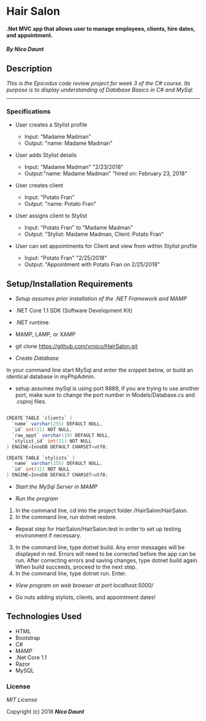 # Hair Salon

#### .Net MVC app that allows user to manage employees, clients, hire dates, and appointment.

#### _By Nico Daunt_

## Description

_This is the Epicodus code review project for week 3 of the C# course. Its purpose is to display understanding of Database Basics in C# and MySql._


___
### Specifications

* User creates a Stylist profile

  * Input: "Madame Madman"
  * Output: "name: Madame Madman"

* User adds Stylist details

  * Input: "Madame Madman" "2/23/2018"
  * Output:"name: Madame Madman" "hired on: February 23, 2018"

* User creates client

  * Input: "Potato Fran"
  * Output: "name: Potato Fran"

* User assigns client to Stylist

  * Input: "Potato Fran" to "Madame Madman"
  * Output: "Stylist: Madame Madman, Client: Potato Fran"

* User can set appointments for Client and view from within Stylist profile

  * Input: "Potato Fran" "2/25/2018"
  * Output: "Appointment with Potato Fran on 2/25/2018"



## Setup/Installation Requirements

*  _Setup assumes prior installation of the .NET Framework and MAMP_
  *  .NET Core 1.1 SDK (Software Development Kit)
  *  .NET runtime.
  *  MAMP, LAMP, or XAMP


*  git clone https://github.com/vrnico/HairSalon.git


*    _Create Database_

In your command line start MySql and enter the snippet below, or build an identical database in myPhpAdmin.

* setup assumes mySql is using port 8889, if you are trying to use another port, make sure to change the port number in Models/Database.cs and .csproj files.

```csharp

CREATE TABLE `clients` (
  `name` varchar(255) DEFAULT NULL,
  `id` int(11) NOT NULL,
  `raw_appt` varchar(19) DEFAULT NULL,
  `stylist_id` int(11) NOT NULL
) ENGINE=InnoDB DEFAULT CHARSET=utf8;

CREATE TABLE `stylists` (
  `name` varchar(255) DEFAULT NULL,
  `id` int(11) NOT NULL
) ENGINE=InnoDB DEFAULT CHARSET=utf8;


```

* _Start the MySql Server in MAMP_

* _Run the program_
1. In the command line, cd into the project folder /HairSalon/HairSalon.
2. In the command line, run dotnet restore.
  * Repeat step for HairSalon/HairSalon.test in order to set up testing environment if necessary.
3. In the command line, type dotnet build. Any error messages will be displayed in red.  Errors will need to be corrected before the app can be run. After correcting errors and saving changes, type dotnet build again.  When build succeeds, proceed to the next step.
4. In the command line, type dotnet run. Enter.

* _View program on web browser at port localhost:5000/_

* Go nuts adding stylists, clients, and appointment dates!

[logo]:https://i.gyazo.com/c771e50b7f46bf6fa950d098b7428a82.gif "gif of UI"



## Technologies Used

* HTML
* Bootstrap
* C#
* MAMP
* .Net Core 1.1
* Razor
* MySQL

### License

*MIT License*

Copyright (c) 2018 **_Nico Daunt_**
